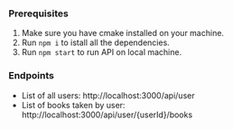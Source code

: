 ### Prerequisites
1) Make sure you have cmake installed on your machine.
2) Run `npm i` to istall all the dependencies.
3) Run `npm start` to run API on local machine.

### Endpoints
- List of all users: http://localhost:3000/api/user
- List of books taken by user: http://localhost:3000/api/user/{userId}/books

